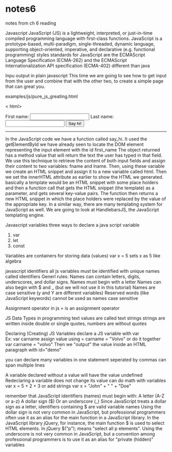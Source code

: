 # notes6
notes from ch 6 reading

Javascript
JavaScript (JS) is a lightweight, interpreted, or just-in-time compiled programming language with first-class functions.
  JavaScript is a prototype-based, multi-paradigm, single-threaded, dynamic language, supporting object-oriented, imperative,
and declarative (e.g. functional programming) styles
  standards for JavaScript are the ECMAScript Language Specification (ECMA-262) and the ECMAScript Internationalization API
specification (ECMA-402)
different than java

Inpu output in plain javascript
 This time we are going to see how to get input from the user and combine that with the other two, to create a simple page that can great you.

examples/js/pure_js_greating.html

< html>
<head>
  <title>Hello World</title>
</head>
<body> 
First name: <input id="first_name">
Last name: <input id="last_name">
<button id="say">Say hi!</button>
 <hr>
<div id="result"></div>
 <script>
function say_hi() {
    var fname = document.getElementById('first_name').value;
    var lname = document.getElementById('last_name').value;
 
    var html = 'Hello <b>' + fname + '</b> ' + lname;
 
    document.getElementById('result').innerHTML = html;
}
 document.getElementById('say').addEventListener('click', say_hi);
</script>
 </body>
</html>
 
  In the JavaScript code we have a function called say_hi. It used the getElementById we have already seen to locate the DOM element 
representing the input element with the id first_name
 The object returned has a method value that will return the text the user has typed in that field.
We use this technique to retrieve the content of both input fields and assign their content to two variables: fname and lname.
Then, using these variable we create an HTML snippet and assign it to a new variable called html.
Then we set the innerHTML attribute as earlier to show the HTML we generated. 
  basically a template would be an HTML snippet with some place holders and then a function call that gets the HTML snippet (the template)
as a parameter, and gets several key-value pairs. The function then returns a new HTML snippet in which the place holders were replaced
by the value of the appropriate key.
  In a similar way, there are many templating system for JavaScript as well. We are going to look at HandlebarsJS, the JavaScript
templating engine.


Javascript variables
three ways to declare a java script variable
1. var
2. let
3. const

Variables are containers for storing data (values)
var x = 5 sets x as 5
like algebra

javascript identifiers
all js variables must be identified with unique names called identifiers
Generl rules:
Names can contain letters, digits, underscores, and dollar signs.
Names must begin with a letter
Names can also begin with $ and _ (but we will not use it in this tutorial)
Names are case sensitive (y and Y are different variables)
Reserved words (like JavaScript keywords) cannot be used as names
case sensitive

Assignment operator
in js = is an assignment operator

JS Data Types
in programming text values are called text strings
strings are written inside double or single quotes, numbers are without quotes

Declaring (Creating) JS Variables
declare a JS variable with var  
Ex: var carname
assign value using =
carname = "Volvo"
or do it together   var carname = "volvo"
Then we "output" the value inside an HTML paragraph with id="demo"
<p id="demo"></p>
<script>
var carName = "Volvo";
document.getElementById("demo").innerHTML = carName;
</script>
you can declare many variables in one statement seperated by commas
can span multiple lines

A variable declared without a value will have the value undefined
Redeclaring a variable does not change its value
can do math with variables      var x = 5 + 2 + 3
or add strings       var x = "John" + " " + "Doe"

remember that JavaScript identifiers (names) must begin with:
A letter (A-Z or a-z)
A dollar sign ($)
Or an underscore (_)
Since JavaScript treats a dollar sign as a letter, identifiers containing $ are valid variable names
 Using the dollar sign is not very common in JavaScript, but professional programmers often use it as an alias 
for the main function in a JavaScript library.
  In the JavaScript library jQuery, for instance, the main function $ is used to select HTML elements.
In jQuery $("p"); means "select all p elements".
  Using the underscore is not very common in JavaScript, but a convention among professional programmers 
is to use it as an alias for "private (hidden)" variables